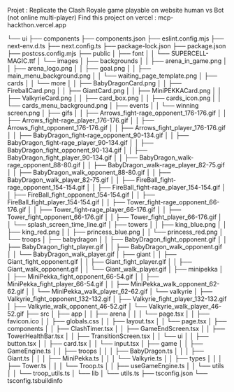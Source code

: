 Projet : Replicate the Clash Royale game playable on website human vs Bot (not online multi-player)
Find this project on vercel : mcp-hackthon.vercel.app

└── ui
    ├── components
    ├── components.json
    ├── eslint.config.mjs
    ├── next-env.d.ts
    ├── next.config.ts
    ├── package-lock.json
    ├── package.json
    ├── postcss.config.mjs
    ├── public
    │   ├── font
    │   │   └── SUPERCELL-MAGIC.ttf
    │   └── images
    │       ├── backgrounds
    │       │   ├── arena_in_game.png
    │       │   ├── arena_logo.png
    │       │   ├── goal.png
    │       │   ├── main_menu_background.png
    │       │   └── waiting_page_template.png
    │       ├── cards
    │       │   └── more
    │       │       ├── BabyDragonCard.png
    │       │       ├── FireballCard.png
    │       │       ├── GiantCard.png
    │       │       ├── MiniPEKKACard.png
    │       │       ├── ValkyrieCard.png
    │       │       ├── card_box.png
    │       │       ├── cards_icon.png
    │       │       └── cards_menu_background.png
    │       ├── events
    │       │   └── winning screen.png
    │       ├── gifs
    │       │   ├── Arrows_fight-rage_opponent_176-176.gif
    │       │   ├── Arrows_fight-rage_player_176-176.gif
    │       │   ├── Arrows_fight_opponent_176-176.gif
    │       │   ├── Arrows_fight_player_176-176.gif
    │       │   ├── BabyDragon_fight-rage_opponent_90-134.gif
    │       │   ├── BabyDragon_fight-rage_player_90-134.gif
    │       │   ├── BabyDragon_fight_opponent_90-134.gif
    │       │   ├── BabyDragon_fight_player_90-134.gif
    │       │   ├── BabyDragon_walk-rage_opponent_88-80.gif
    │       │   ├── BabyDragon_walk-rage_player_82-75.gif
    │       │   ├── BabyDragon_walk_opponent_88-80.gif
    │       │   ├── BabyDragon_walk_player_82-75.gif
    │       │   ├── FireBall_fight-rage_opponent_154-154.gif
    │       │   ├── FireBall_fight-rage_player_154-154.gif
    │       │   ├── FireBall_fight_opponent_154-154.gif
    │       │   ├── FireBall_fight_player_154-154.gif
    │       │   ├── Tower_fight-rage_opponent_66-176.gif
    │       │   ├── Tower_fight-rage_player_66-176.gif
    │       │   ├── Tower_fight_opponent_66-176.gif
    │       │   ├── Tower_fight_player_66-176.gif
    │       │   └── splash_screen_time_line.gif
    │       ├── towers
    │       │   ├── king_blue.png
    │       │   ├── king_red.png
    │       │   ├── princess_blue.png
    │       │   └── princess_red.png
    │       └── troops
    │           ├── babydragon
    │           │   ├── BabyDragon_fight_opponent.gif
    │           │   ├── BabyDragon_fight_player.gif
    │           │   ├── BabyDragon_walk_opponent.gif
    │           │   └── BabyDragon_walk_player.gif
    │           ├── giant
    │           │   ├── Giant_fight_opponent.gif
    │           │   ├── Giant_fight_player.gif
    │           │   ├── Giant_walk_opponent.gif
    │           │   └── Giant_walk_player.gif
    │           ├── minipekka
    │           │   ├── MiniPekka_fight_opponent_66-54.gif
    │           │   ├── MiniPekka_fight_player_66-54.gif
    │           │   ├── MiniPekka_walk_opponent_62-62.gif
    │           │   └── MiniPekka_walk_player_62-62.gif
    │           └── valkyrie
    │               ├── Valkyrie_fight_opponent_132-132.gif
    │               ├── Valkyrie_fight_player_132-132.gif
    │               ├── Valkyrie_walk_opponent_46-52.gif
    │               └── Valkyrie_walk_player_46-52.gif
    ├── src
    │   ├── app
    │   │   ├── arena
    │   │   │   └── page.tsx
    │   │   ├── favicon.ico
    │   │   ├── globals.css
    │   │   ├── layout.tsx
    │   │   └── page.tsx
    │   ├── components
    │   │   ├── ClashTimer.tsx
    │   │   ├── GameEndScreen.tsx
    │   │   ├── TowerHealthBar.tsx
    │   │   ├── TransitionScreen.tsx
    │   │   └── ui
    │   │       ├── button.tsx
    │   │       ├── card.tsx
    │   │       └── input.tsx
    │   ├── game
    │   │   ├── GameEngine.ts
    │   │   ├── troops
    │   │   │   ├── BabyDragon.ts
    │   │   │   ├── Giant.ts
    │   │   │   ├── MiniPekka.ts
    │   │   │   └── Valkyrie.ts
    │   │   ├── types
    │   │   │   ├── Tower.ts
    │   │   │   └── Troop.ts
    │   │   ├── useGameEngine.ts
    │   │   └── utils
    │   │       └── troop_utils.ts
    │   └── lib
    │       └── utils.ts
    ├── tsconfig.json
    └── tsconfig.tsbuildinfo